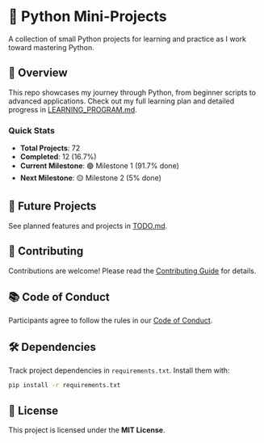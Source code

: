 # 🐍 Python Mini-Projects

A collection of small Python projects for learning and practice as I work toward mastering Python.

## 🌟 Overview

This repo showcases my journey through Python, from beginner scripts to advanced applications. Check out my full learning plan and detailed progress in [LEARNING_PROGRAM.md](LEARNING_PROGRAM.md).

### Quick Stats
- **Total Projects**: 72
- **Completed**: 12 (16.7%)
- **Current Milestone**: 🟢 Milestone 1 (91.7% done)
- **Next Milestone**: 🟡 Milestone 2 (5% done)

## 📝 Future Projects
See planned features and projects in [TODO.md](TODO.md).

## 🤝 Contributing
Contributions are welcome! Please read the [Contributing Guide](CONTRIBUTING.md) for details.

## 📚 Code of Conduct
Participants agree to follow the rules in our [Code of Conduct](CODE_OF_CONDUCT.md).

## 🛠️ Dependencies
Track project dependencies in `requirements.txt`. Install them with:

```sh
pip install -r requirements.txt
``` 

## 📜 License  
This project is licensed under the **MIT License**.
